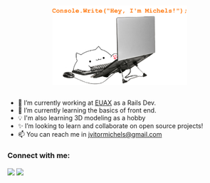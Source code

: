 <div align="center">
  <img src="hey.png" align="center" width="60%">
</div>

<br>

- 🔭 I’m currently working at [EUAX](https://grupoeuax.com.br/) as a Rails Dev.
- 🌱 I’m currently learning the basics of front end.
- 💡 I'm also learning 3D modeling as a hobby 
- ✨ I’m looking to learn and collaborate on open source projects!
- 📫 You can reach me in jvitormichels@gmail.com

<p align="left">
  <h3 align="left">Connect with me:</h3>
  <a href="https://www.linkedin.com/in/jo%C3%A3o-vitor-michels-b70a56197/" target="blank"><img align="center" src="https://cdn2.iconfinder.com/data/icons/social-media-applications/64/social_media_applications_14-linkedin-256.png"height="30"/></a>
  <a href="https://www.instagram.com/mirjels/" target="blank"><img align="center" src="https://cdn2.iconfinder.com/data/icons/social-media-applications/64/social_media_applications_3-instagram-256.png" height="30" /></a>
</p>

<!--
<p>&nbsp;<img align="center" src="https://github-readme-stats.vercel.app/api?username=jvitormichels&theme=dark&show_icons=true"/></p>

<!--
**jvitormichels/jvitormichels** is a ✨ _special_ ✨ repository because its `README.md` (this file) appears on your GitHub profile.

Here are some ideas to get you started:

- 🔭 I’m currently working on ...
- 🌱 I’m currently learning OOP with C# ...
- 👯 I’m looking to collaborate on ...
- 🤔 I’m looking for help with ...
- 💬 Ask me about ...
- 📫 How to reach me: ...
- 😄 Pronouns: ...
- ⚡ Fun fact: ...
-->
